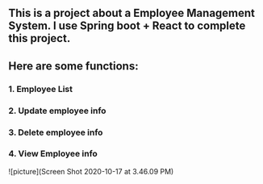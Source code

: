 <!-- Copyright Yuchen Yang 2020 -->

## This is a project about a Employee Management System. I use Spring boot + React to complete this project.

## Here are some functions:

### 1. Employee List

### 2. Update employee info

### 3. Delete employee info

### 4. View Employee info

![picture](Screen Shot 2020-10-17 at 3.46.09 PM)
